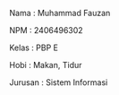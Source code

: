 Nama : Muhammad Fauzan

NPM : 2406496302

Kelas : PBP E

Hobi : Makan, Tidur

Jurusan : Sistem Informasi